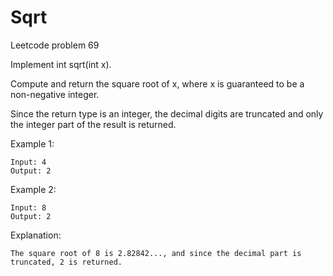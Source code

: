 # Sqrt
Leetcode problem 69

Implement int sqrt(int x).

Compute and return the square root of x, where x is guaranteed to be a non-negative integer.

Since the return type is an integer, the decimal digits are truncated and only the integer part of the result is returned.

Example 1:
```
Input: 4
Output: 2
```
Example 2:
```
Input: 8
Output: 2
```
Explanation: 
```
The square root of 8 is 2.82842..., and since the decimal part is truncated, 2 is returned.
```
